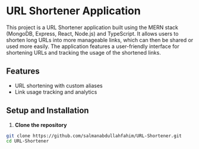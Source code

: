# URL Shortener Application

This project is a URL Shortener application built using the MERN stack (MongoDB, Express, React, Node.js) and TypeScript. It allows users to shorten long URLs into more manageable links, which can then be shared or used more easily. The application features a user-friendly interface for shortening URLs and tracking the usage of the shortened links.

## Features

- URL shortening with custom aliases
- Link usage tracking and analytics

## Setup and Installation

1. **Clone the repository**

```bash
git clone https://github.com/salmanabdullahfahim/URL-Shortener.git
cd URL-Shortener
```

